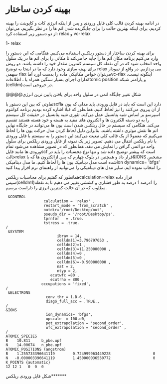 # بهینه کردن ساختار

در ادامه بهینه کردن قالب کلی فایل ورودی و پس از اینکه انرژی کات و کاپوینت را بهینه کردیم، برای اینکه بهترین حالت را  برای جایگزیده شدن اتم ها را در نظر بگیریم، می‌توان از دو دستور زیر استفاده کرد: relax و vc-relax  


1- relax 

برای بهینه کردن ساختار از دستور ریلکس استفاده می‌کنیم. هنگامی که این دستور را وارد می‌کنیم برنامه مکان اتم ها را جابه جا می‌کند تا مکانی را برای اتم ها در یک سلول واحد انتخاب شود که در آن نقطه کل سیستم کمترین مقدار خود را داشته باشد. دو روش برای بهینه سازی وجود دارد که ما در اینجا به توضیح relax می پردازیم. در واقع از نمودار سهمی rlax می‌توان خواص مکانیکی ماده را بدست آورد اماvc-rlax اینگونه نیست، دارای اجرای بسیار سنگین همراه با ، اطلاعاتatomic position و پارامتر شبکه \(celldm\)در خروجی است.

@@@@شکل تغییر جایگاه اتمی در سلول واحد برای یافتن پایین ترین انرژی

تفاوتی که بین این دستور باscfدارد این است که باید در فایل ورودی باید مدلی که یون ها از ان پیروی می‌کنند را نیز لحاظ کنیم. همانطور که قبلا اشاره کرده بودیم برنامه کوانتوم اسپرسو بر اساس شبه پتانسیل عمل می‌کند. تئوری شبه پتانسیل در حقیقت کل سیستم را به دو دسته الکترون ها و الکترون های مقید به هسته و خود هسته هستند تقسیم می‌کند. هنگامی که سیستم در حال ریلکس شدن است یون ها می‌توانند در جایگاه نهایی اتم ها نقش موثری داشته باشند. بنابراین دلیل لحاظ کردن مدل حرکت یون ها را لحاظ می‌کنیم که معمولا از یک قالب کلی تبعیت می‌کنند.این دستور را به سیستم با فایل ورودی با نام ریلکس انتقال می دهیم. تصویر زیر یک نمونه از فایل ورودی ریلکس برای سلول واحد دو اتمی گرافن را نمایش می دهد. همانطور که در تصویر مشاهده می‌شود تمام ورودی ها مانند فایلscf است که پیشتر توضیح داده شد و تنها نوع محسبات را باید در حالتrelax قرار داد و همچنین در بلوک چهارم که پس ازالکترون ها که با&IONS مشخص شده است مدل دینامیک یون ها را لحاظ کنیم. ما مدل دینامیکیion dynamics= 'bfgs' را انتخاب نموده ایم. سایر مدل های دینامیکی را می‌توانید از راهنمای نرم افزار پیدا کنید.

همانطور که گفتیم برای محاسبات ریلکسcalculation=relax قرار داده سپس\(celldm1\)را 1درصد 1 درصد به طور فشاری و کششی تغییر می دهیم تا به نقطه مطلوب که در آن حالت کمترین انرژی را داراست برسیم.

```
 &CONTROL
                 calculation = 'relax' ,
                 restart_mode = 'from_scratch' ,
                 outdir='/root/Desktop/out',
                 pseudo_dir = '/root/Desktop/ps', 
                 tprnfor   = .true.
                 tstress = .true.
/
 &SYSTEM
                       ibrav = 14,
                       celldm(1)=3.796797653 ,   
                       celldm(2)=1 ,
                       celldm(3)=11.250000000 ,
                       celldm(4)=0 ,
                       celldm(5)=0 ,
                       celldm(6)=-0.500000000 ,   
                       nat = 2,
                       ntyp = 2,
                    ecutwfc =80 ,
                    ecutrho = 800 ,
                occupations = 'fixed',
/
 &ELECTRONS
                  conv_thr = 1.D-6 ,
                  diago_full_acc = .TRUE.,
/
&IONS
                  ion_dynamics= 'bfgs',
                  upscale  = 100.d0,
                  pot_extrapolation = 'second_order',
                  wfc_extrapolation = 'second_order' ,
/
ATOMIC_SPECIES
B    10.811     b_pbe.upf
N    14.00674   n_pbe.upf
ATOMIC_POSITIONS (angstrom)
B    1.255733396641119        0.724999963449228                   0
N   -0.000003396641119        1.450000036550772                   0
K_POINTS {automatic}
12 12 1   0  0  0
```

شکل فایل ورودی ریلکس\*\*\*\*\*\*\*

